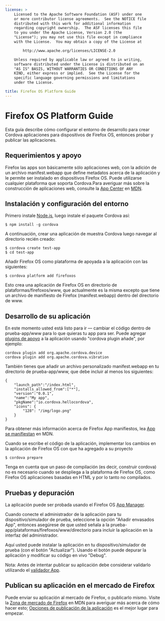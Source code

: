 ```yaml
---
license: >
    Licensed to the Apache Software Foundation (ASF) under one
    or more contributor license agreements.  See the NOTICE file
    distributed with this work for additional information
    regarding copyright ownership.  The ASF licenses this file
    to you under the Apache License, Version 2.0 (the
    "License"); you may not use this file except in compliance
    with the License.  You may obtain a copy of the License at

        http://www.apache.org/licenses/LICENSE-2.0

    Unless required by applicable law or agreed to in writing,
    software distributed under the License is distributed on an
    "AS IS" BASIS, WITHOUT WARRANTIES OR CONDITIONS OF ANY
    KIND, either express or implied.  See the License for the
    specific language governing permissions and limitations
    under the License.

title: Firefox OS Platform Guide
---
```


# Firefox OS Platform Guide

Esta guía describe cómo configurar el entorno de desarrollo para crear Cordova aplicaciones para dispositivos de Firefox OS, entonces probar y publicar las aplicaciones.

## Requerimientos y apoyo

Firefox las apps son básicamente sólo aplicaciones web, con la adición de un archivo manifest.webapp que define metadatos acerca de la aplicación y le permite ser instalado en dispositivos Firefox OS. Puede utilizarse cualquier plataforma que soporta Cordova.Para averiguar más sobre la construcción de aplicaciones web, consulte la [App Center][1] en [MDN][2].

 [1]: https://developer.mozilla.org/en-US/Apps
 [2]: https://developer.mozilla.org/en-US/

## Instalación y configuración del entorno

Primero instale [Node.js][3], luego instale el paquete Cordova así:

 [3]: http://nodejs.org/

    $ npm install -g cordova
    

A continuación, crear una aplicación de muestra Cordova luego navegar al directorio recién creado:

    $ cordova create test-app
    $ cd test-app
    

Añadir Firefox OS como plataforma de apoyada a la aplicación con las siguientes:

    $ cordova platform add firefoxos
    

Esto crea una aplicación de Firefox OS en directorio de plataformas/firefoxos/www, que actualmente es la misma excepto que tiene un archivo de manifiesto de Firefox (manifest.webapp) dentro del directorio de www.

## Desarrollo de su aplicación

En este momento usted está listo para ir — cambiar el código dentro de prueba-app/www para lo que quieras tu app para ser. Puede agregar [plugins de apoyo]() a la aplicación usando "cordova plugin añade", por ejemplo:

    cordova plugin add org.apache.cordova.device
    cordova plugin add org.apache.cordova.vibration
    

También tienes que añadir un archivo personalizado manifest.webapp en tu directorio de prueba-app/www, que debe incluir al menos los siguientes:

    { 
        "launch_path":"/index.html",
        "installs_allowed_from":["*"],
        "version":"0.0.1",
        "name":"My app",
        "pkgName":"io.cordova.hellocordova",
        "icons": {
            "128": "/img/logo.png"
        }
    }
    

Para obtener más información acerca de Firefox App manifiestos, lea [App se manifiestan][4] en MDN.

 [4]: https://developer.mozilla.org/en-US/Apps/Developing/Manifest

Cuando se escribe el código de la aplicación, implementar los cambios en la aplicación de Firefox OS con que ha agregado a su proyecto

    $ cordova prepare
    

Tenga en cuenta que un paso de compilación (es decir, construir cordova) no es necesario cuando se despliega a la plataforma de Firefox OS, como Firefox OS aplicaciones basadas en HTML y por lo tanto no compilados.

## Pruebas y depuración

La aplicación puede ser probada usando el Firefox OS [App Manager][5].

 [5]: https://developer.mozilla.org/en-US/Firefox_OS/Using_the_App_Manager

Cuando conecte el administrador de la aplicación para tu dispositivo/simulador de prueba, seleccione la opción "Añadir envasados App", entonces asegúrese de que usted señala a la prueba-app/plataformas/firefoxos/www/directorio para incluir la aplicación en la interfaz del administrador.

Aquí usted puede instalar la aplicación en tu dispositivo/simulador de prueba (con el botón "Actualizar"). Usando el botón puede depurar la aplicación y modificar su código en vivo "Debug".

Nota: Antes de intentar publicar su aplicación debe considerar validarlo utilizando el [validador App][6].

 [6]: https://marketplace.firefox.com/developers/validator

## Publican su aplicación en el mercado de Firefox

Puede enviar su aplicación al mercado de Firefox, o publicarlo mismo. Visite la [Zona de mercado de Firefox][7] en MDN para averiguar más acerca de cómo hacer esto; [Opciones de publicación de la aplicación][8] es el mejor lugar para empezar.

 [7]: https://developer.mozilla.org/en-US/Marketplace
 [8]: https://developer.mozilla.org/en-US/Marketplace/Publishing/Publish_options